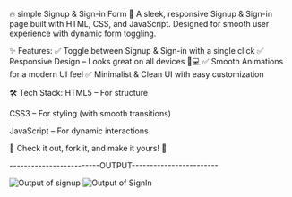 🔥 simple Signup & Sign-in Form
🚀 A sleek, responsive Signup & Sign-in page built with HTML, CSS, and JavaScript. Designed for smooth user experience with dynamic form toggling.

✨ Features:
✅ Toggle between Signup & Sign-in with a single click
✅ Responsive Design – Looks great on all devices 📱💻
✅ Smooth Animations for a modern UI feel
✅ Minimalist & Clean UI with easy customization

🛠️ Tech Stack:
HTML5 – For structure

CSS3 – For styling (with smooth transitions)

JavaScript – For dynamic interactions

👀 Check it out, fork it, and make it yours! 🚀

-------------------------OUTPUT------------------------
  
![Output of signup](https://github.com/user-attachments/assets/856864f1-9e91-413f-af1a-41ab4956dfa9)
![Output of SignIn](https://github.com/user-attachments/assets/e6edc4af-5fcf-4717-9d99-be539b0b5ba1)
